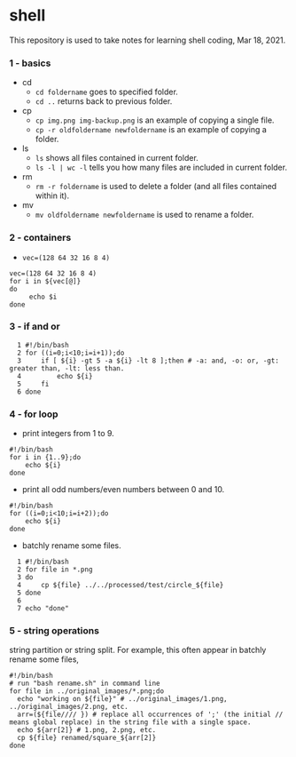 # shell
This repository is used to take notes for learning shell coding, Mar 18, 2021.
### 1 - basics
+ cd
  + `cd foldername` goes to specified folder.
  + `cd ..` returns back to previous folder.
+ cp
  + `cp img.png img-backup.png` is an example of copying a single file.
  + `cp -r oldfoldername newfoldername` is an example of copying a folder.
+ ls
  + `ls` shows all files contained in current folder.
  + `ls -l | wc -l` tells you how many files are included in current folder.
+ rm
  + `rm -r foldername` is used to delete a folder (and all files contained within it).
+ mv
  + `mv oldfoldername newfoldername` is used to rename a folder.
### 2 - containers
+ `vec=(128 64 32 16 8 4)`
```
vec=(128 64 32 16 8 4)
for i in ${vec[@]}                                                                                                                                                           
do
     echo $i
done
```
### 3 - if and or
```
  1 #!/bin/bash
  2 for ((i=0;i<10;i=i+1));do
  3     if [ ${i} -gt 5 -a ${i} -lt 8 ];then # -a: and, -o: or, -gt: greater than, -lt: less than.
  4         echo ${i}
  5     fi
  6 done
```
### 4 - for loop
+ print integers from 1 to 9.
```
#!/bin/bash
for i in {1..9};do
    echo ${i}
done
```
+ print all odd numbers/even numbers between 0 and 10.
```
#!/bin/bash
for ((i=0;i<10;i=i+2));do                                                                                                                                                 
    echo ${i}
done
```
+ batchly rename some files.
```
  1 #!/bin/bash
  2 for file in *.png
  3 do
  4     cp ${file} ../../processed/test/circle_${file}                                                                                                              
  5 done
  6 
  7 echo "done"
```
### 5 - string operations
string partition or string split. For example, this often appear in batchly rename some files,
```
#!/bin/bash
# run "bash rename.sh" in command line
for file in ../original_images/*.png;do
  echo "working on ${file}" # ../original_images/1.png, ../original_images/2.png, etc.
  arr=(${file//// }) # replace all occurrences of ';' (the initial // means global replace) in the string file with a single space.
  echo ${arr[2]} # 1.png, 2.png, etc.
  cp ${file} renamed/square_${arr[2]}
done
```
